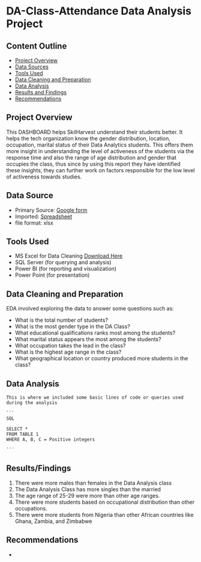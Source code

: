 # DA-Class-Attendance Data Analysis Project
## Content Outline
- [Project Overview](Project-Overview)
- [Data Sources](Data-Sources)
- [Tools Used](Tools-Used)
- [Data Cleaning and Preparation](Data-Cleaning-and-Preparation)
- [Data Analysis](Data-Analysis)
- [Results and Findings](Results-/-Findings)
- [Recommendations](Recommendations)

## Project Overview
This DASHBOARD helps SkilHarvest understand their students better. It helps the tech organization know the gender distribution, location, occupation, marital status of their Data Analytics students. This offers them more insight in understanding the level of activeness of the students via the response time and also the range of age distribution and gender that occupies the class, thus since by using this report they have identified these insights, they can further work on factors responsible for the low level of activeness towards studies.

## Data Source
- Primary Source: [Google form](https://bit.ly/SkilHarvestClassData)
- Imported: [Spreadsheet]()
- file format: xlsx


## Tools Used
- MS Excel for Data Cleaning [Download Here](https://www.microsoft.com)
- SQL Server (for querying and analysis)
- Power BI (for reporting and visualization)
- Power Point (for presentation)

## Data Cleaning and Preparation
  EDA involved exploring the data to answer some questions such as:
  - What is the total number of students?
  - What is the most gender type in the DA Class?
  - What educational qualifications ranks most among the students?
  - What marital status appears the most among the students?
  - What occupation takes the lead in the class?
  - What is the highest age range in the class?
  - What geographical location or country produced more students in the class?

## Data Analysis
    
    This is where we included some basic lines of code or queries used during the analysis

    ```
    SQL

    SELECT *
    FROM TABLE 1
    WHERE A, B, C = Positive integers

    ```

## Results/Findings
  1. There were more males than females in the Data Analysis class
  2. The Data Analysis Class has more singles than the married
  3. The age range of 25-29 were more than other age ranges.
  4. There were more students based on occupational distribution than other occupations.
  5. There were more students from Nigeria than other African countries like Ghana, Zambia, and Zimbabwe

## Recommendations
- 
